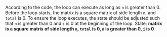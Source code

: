 According to the code, the loop can execute as long as `n` is greater than 0. Before the loop starts, the matrix is a square matrix of side length `n`, and `total` is 0. To ensure the loop executes, the state should be adjusted such that `n` is greater than 0 and `i` is 0 at the beginning of the loop.
State: **matrix is a square matrix of side length `n`, `total` is 0, `n` is greater than 0, `i` is 0**